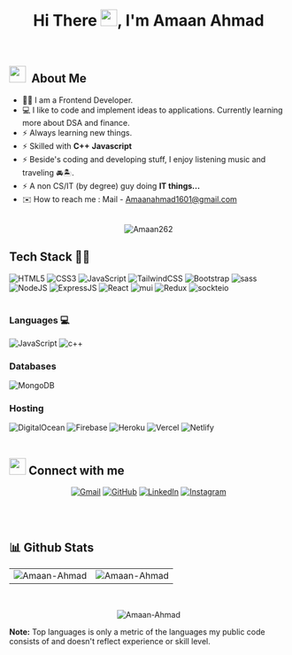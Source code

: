 <h1 align="center">Hi There <img src="https://user-images.githubusercontent.com/86087816/209966097-a337fab0-d4f7-4473-9dd7-194a631f2ea1.gif" width="30px"/>, I'm Amaan Ahmad </h1>
<!-- <h3 align="center">Web Developer | Problem solver</h3> -->


<br>

## <img src="https://media.giphy.com/media/iY8CRBdQXODJSCERIr/giphy.gif" width="30px">&nbsp; About Me 

- 👩‍💻 I am a Frontend Developer.
- 💻 I like to code and implement ideas to applications. Currently learning more about DSA and finance.
- ⚡ Always learning new things.
- ⚡ Skilled with **C++** **Javascript**
- ⚡ Beside's coding and developing stuff, I enjoy listening music and traveling 🚘🏝️.
- ⚡ A non CS/IT (by degree) guy doing **IT things...**
- ✉️ How to reach me : Mail - Amaanahmad1601@gmail.com
<br><br>

<p align="center">
<img src="https://komarev.com/ghpvc/?username=amaan262" alt="Amaan262"/>
</p>



## Tech Stack 👩‍💻
<div align="left">
<img alt="HTML5" src="https://img.shields.io/badge/html5-%23E34F26.svg?style=for-the-badge&logo=html5&logoColor=white"/>
<img alt="CSS3" src="https://img.shields.io/badge/css3-%231572B6.svg?style=for-the-badge&logo=css3&logoColor=white"/> 
<img alt="JavaScript" src="https://img.shields.io/badge/javascript-%23323330.svg?style=for-the-badge&logo=javascript&logoColor=%23F7DF1E"/> 
<!-- <img alt="jQuery" src="https://img.shields.io/badge/jquery-%230769AD.svg?style=for-the-badge&logo=jquery&logoColor=white"/>  -->
<img alt="TailwindCSS" src="https://img.shields.io/badge/Tailwind_CSS-38B2AC?style=for-the-badge&logo=tailwind-css&logoColor=white"/>
<img alt="Bootstrap" src="https://img.shields.io/badge/bootstrap-%23563D7C.svg?style=for-the-badge&logo=bootstrap&logoColor=white"/>
<img alt="sass" src="https://img.shields.io/badge/Sass-CC6699?style=for-the-badge&logo=sass&logoColor=white"/>
<img alt="NodeJS" src="https://img.shields.io/badge/node.js-%2343853D.svg?style=for-the-badge&logo=node-dot-js&logoColor=white"/>
<img alt="ExpressJS" src="https://img.shields.io/badge/Express.js-000000?style=for-the-badge&logo=express&logoColor=white"/> 
<img alt="React" src="https://img.shields.io/badge/react-%2320232a.svg?style=for-the-badge&logo=react&logoColor=%2361DAFB"/>
<img alt="mui" src="https://img.shields.io/badge/Material%20UI-007FFF?style=for-the-badge&logo=mui&logoColor=white"/>
<!-- <img alt="chakraui" src="https://img.shields.io/badge/Chakra--UI-319795?style=for-the-badge&logo=chakra-ui&logoColor=white"/>-->
<img alt="Redux" src="https://img.shields.io/badge/Redux-593D88?style=for-the-badge&logo=redux&logoColor=white"/>
<!-- <img alt="NextJS" src="https://img.shields.io/badge/next.js-000000?style=for-the-badge&logo=nextdotjs&logoColor=white"/> -->
<img alt="sockteio" src="https://img.shields.io/badge/Socket.io-010101?&style=for-the-badge&logo=Socket.io&logoColor=white"/>
</div>

<br>


<h3 align="left">Languages 💻</h3>
<div align="left">
<!--   <img alt="Java" src="https://img.shields.io/badge/java-%23ED8B00.svg?style=for-the-badge&logo=java&logoColor=white"/> -->
  <img alt="JavaScript" src="https://img.shields.io/badge/javascript-%23323330.svg?style=for-the-badge&logo=javascript&logoColor=%23F7DF1E"/> 
<!--   <img alt="Python" src="https://img.shields.io/badge/python-%2314354C.svg?style=for-the-badge&logo=python&logoColor=white"/> -->
  <img alt="c++" src="https://img.shields.io/badge/C%2B%2B-00599C?style=for-the-badge&logo=c%2B%2B&logoColor=white"/>
</div>

<h3 align="left">Databases</h3>
<div align="left">
 <!-- <img alt="MySQL" src="https://img.shields.io/badge/mysql-%2300f.svg?style=for-the-badge&logo=mysql&logoColor=white"/> -->
  <img alt="MongoDB" src ="https://img.shields.io/badge/MongoDB-4EA94B?style=for-the-badge&logo=mongodb&logoColor=white"/>
<!--  <img alt="SQLite" src ="https://img.shields.io/badge/sqlite-%2307405e.svg?style=for-the-badge&logo=sqlite&logoColor=white"/> -->
<!--  <img alt="PostgreSQL" src ="https://img.shields.io/badge/PostgreSQL-316192?style=for-the-badge&logo=postgresql&logoColor=white"/> -->
</div>


<h3 align="left">Hosting</h3>
<div align="left">
<!-- 	
  <img alt="AWS" src="https://img.shields.io/badge/Amazon_AWS-FF9900?style=for-the-badge&logo=amazonaws&logoColor=white"/> -->
  <img alt="DigitalOcean" src="https://img.shields.io/badge/DigitalOcean-%230167ff.svg?style=for-the-badge&logo=digitalOcean&logoColor=white"/> 
  <img alt="Firebase" src="https://img.shields.io/badge/firebase-%23039BE5.svg?style=for-the-badge&logo=firebase"/>
  <img alt="Heroku" src="https://img.shields.io/badge/heroku-%23430098.svg?style=for-the-badge&logo=heroku&logoColor=white"/>
  <img alt="Vercel" src="https://img.shields.io/badge/Vercel-000000?style=for-the-badge&logo=vercel&logoColor=white"/>
  <img alt="Netlify" src="https://img.shields.io/badge/Netlify-00C7B7?style=for-the-badge&logo=netlify&logoColor=white"/>
</div><br/>


## <img src="https://media.giphy.com/media/iY8CRBdQXODJSCERIr/giphy.gif" width="30px"> Connect with me

<p align="center">
	<a href="Amaanahmad1601@gmail.com" target="_blank"><img img src="https://img.shields.io/badge/gmail-%23EA4335.svg?style=for-the-badge&logo=gmail&logoColor=white" alt="Gmail"/></a>
	<a href="https://github.com/Amaan262"><img src="https://img.shields.io/badge/github-%23181717.svg?style=for-the-badge&logo=github&logoColor=white" alt="GitHub"/></a>
<a href="https://www.linkedin.com/in/ahmadamaan/"><img src="https://img.shields.io/badge/linkedin-%230A66C2.svg?style=for-the-badge&logo=linkedin&logoColor=white" alt="LinkedIn"/></a>
<a href="https://www.instagram.com/a_maan_/?hl=en"><img src="https://img.shields.io/badge/instagram-%23E4405F.svg?style=for-the-badge&logo=instagram&logoColor=white" alt="Instagram"/></a>

</p>

<br>
<br>


## 📊 Github Stats

  
  <table>
  <tr>
    <td><img src="https://github-readme-stats.vercel.app/api?username=Amaan262&show_icons=true&theme=dark&locale=en" alt="Amaan-Ahmad" /></td>
    <td><img src="https://github-readme-stats.vercel.app/api/top-langs?username=Amaan262&show_icons=true&theme=dark&locale=en&layout=compact" alt="Amaan-Ahmad" /></td>
  </tr>
</table>
  
  <br/>
<!--   ## 🔥 Streak Stats -->
  <div align="center">
<p><img align="center" src="https://github-readme-streak-stats.herokuapp.com/?user=Amaan262&theme=dark" alt="Amaan-Ahmad" /></p>
  </div>

<!--   <p align="center">

<a align="center" href="https://github.com/anuraghazra/github-readme-stats"><img alt="Amaan262's Github Stats" src="https://github-readme-stats.vercel.app/api?username=amaan262&show_icons=true&count_private=true&theme=algolia" height="192px"/></a>

<br/>

&nbsp;
<img  align="center" src="https://github-readme-stats.vercel.app/api/top-langs?username=Amaan262&langs_count=10&show_icons=true&locale=en&layout=compact&theme=algolia" alt="amaan262" height="192px"/>
<br/> -->

<b>Note:</b> Top languages is only a metric of the languages my public code consists of and doesn't reflect experience or skill level.

  </p>












<!-- ![68747470733a2f2f6d656469612e67697068792e636f6d2f6d656469612f6876524a434c467a6361737252346961377a2f67697068792e676966](https://user-images.githubusercontent.com/86087816/209966097-a337fab0-d4f7-4473-9dd7-194a631f2ea1.gif) -->




